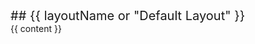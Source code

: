 <head-top>
<meta name="default-head-top">
<script src="{{baseUrl}}/headFiles/customScriptTop.js"></script>
</head-top>
<head-bottom>
<meta name="default-head-bottom">
<link rel="stylesheet" href="{{baseUrl}}/stylesheets/styles.css">
<script src="{{baseUrl}}/headFiles/customScriptBottom.js"></script>
</head-bottom>

<include src="headers/header.md" />

<div id="flex-body">
  <nav id="site-nav">
    <div class="site-nav-top">
      <div class="fw-bold mb-2" style="font-size: 1.25rem;"><markdown>## {{ layoutName or "Default Layout" }}</markdown></div>
    </div>
    <div class="nav-component slim-scroll">
      <include src="navigation/site-nav.md" />
    </div>
  </nav>
  <div id="content-wrapper">
    <breadcrumb />
    {{ content }}
  </div>
  <nav id="page-nav">
    <div class="nav-component slim-scroll">
      <page-nav />
    </div>
  </nav>
</div>

<include src="footers/footer.md" />
